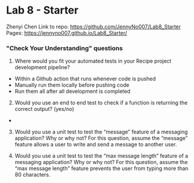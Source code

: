 # Lab 8 - Starter
Zhenyi Chen
Link to repo: https://github.com/JennyNo007/Lab8_Starter
Pages: https://jennyno007.github.io/Lab8_Starter/

### "Check Your Understanding" questions
1. Where would you fit your automated tests in your Recipe project development pipeline?

- Within a Github action that runs whenever code is pushed 
- Manually run them locally before pushing code
- Run them all after all development is completed

2. Would you use an end to end test to check if a function is returning the correct output? (yes/no)
- 

3. Would you use a unit test to test the “message” feature of a messaging application? Why or why not? For this question, assume the “message” feature allows a user to write and send a message to another user.

4. Would you use a unit test to test the “max message length” feature of a messaging application? Why or why not? For this question, assume the “max message length” feature prevents the user from typing more than 80 characters.

